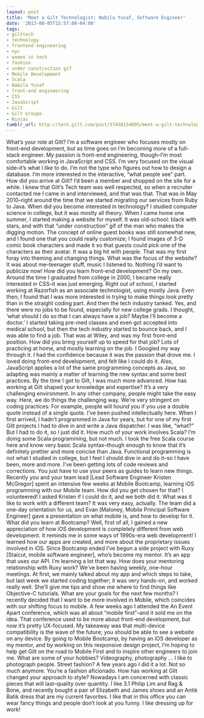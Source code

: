 ```yaml
---
layout: post
title: 'Meet a Gilt Technologist: Nabila Yusaf, Software Engineer'
date: '2013-08-05T15:57:00-04:00'
tags:
- gilttech
- technology
- frontend engineering
- nyc
- women in tech
- fashion
- under construction gif
- Mobile Development
- Scala
- Nabila Yusaf
- front-end engineering
- CSS
- JavaScript
- Gilt
- Gilt Groupe
- Ninjas
tumblr_url: http://tech.gilt.com/post/57450154005/meet-a-gilt-technologist-nabila-yusaf-software
---
```


What’s your role at Gilt?
I’m a software engineer who focuses mostly on front-end development, but as time goes on I’m becoming more of a full-stack engineer. My passion is front-end engineering, though–I’m most comfortable working in JavaScript and CSS.
I’m very focused on the visual side–it’s what I like to do. I’m not the type who figures out how to design a database. I’m more interested in the interactive, “what people see” part.
How did you arrive at Gilt?
I’d been a member and shopped on the site for a while. I knew that Gilt’s Tech team was well respected, so when a recruiter contacted me I came in and interviewed, and that was that. That was in May 2010–right around the time that we started migrating our services from Ruby to Java.
When did you become interested in technology?
I studied computer science in college, but it was mostly all theory. When I came home one summer, I started making a website for myself. It was old-school: black with stars, and with that “under construction” gif of the man who makes the digging motion. The concept of online guest books was still somewhat new, and I found one that you could really customize; I found images of 3-D comic book characters and made it so that guests could pick one of the characters as their avatar. It was a big hit with people. That was my first foray into theming and changing things.
What was the focus of the website?
It was about me–teenager stuff, music I listened to. Nothing I’d want to publicize now!
How did you learn front-end development?
On my own. Around the time I graduated from college in 2000, I became really interested in CSS–it was just emerging. Right out of school, I started working at Razorfish as an associate technologist, using mostly Java. Even then, I found that I was more interested in trying to make things look pretty than in the straight coding part.
And then the tech industry tanked.
Yes, and there were no jobs to be found, especially for new college grads. I thought, ‘what should I do so that I can always have a job? Maybe I’ll become a doctor.’ I started taking pre-med classes and even got accepted into medical school, but then the tech industry started to bounce back, and I was able to find a job. That was at Wiley, and was my first front-end position.
How did you bring yourself up to speed for that job?
Lots of practicing at home, and mostly learning on the job. I Googled my way through it. I had the confidence because it was the passion that drove me. I loved doing front-end development, and felt like I could do it.
Also, JavaScript applies a lot of the same programming concepts as Java, so adapting was mainly a matter of learning the new syntax and some best practices. By the time I got to Gilt, I was much more advanced.
How has working at Gilt shaped your knowledge and expertise?
It’s a very challenging environment. In any other company, people might take the easy way. Here, we do things the challenging way. We’re very stringent on coding practices: For example, people will hound you if you use a double quote instead of a single quote.
I’ve been pushed intellectually here. When I first arrived, I hadn’t programmed in Java for years, but for one of my first Gilt projects I had to dive in and write a Java dispatcher. I was like, “what?” But I had to do it, so I just did it.
How much of your work involves Scala?
I’m doing some Scala programming, but not much. I took the free Scala course here and know very basic Scala syntax–though enough to know that it’s definitely prettier and more concise than Java. Functional programming is not what I studied in college, but I feel I should dive in and do it–so I have been, more and more. I’ve been getting lots of code reviews and corrections. You just have to use your peers as guides to learn new things.
Recently you and your team lead [Lead Software Engineer Kristen McGregor] spent an intensive few weeks at Mobile Bootcamp, learning iOS programming with our Mobile team. How did you get chosen for that?
I volunteered! I asked Kristen if I could do it, and we both did it.
What was it like to work with a different team?
It was very easy, actually. The team did a one-day orientation for us, and Evan [Maloney, Mobile Principal Software Engineer] gave a presentation on what mobile is, and how to develop for it.
What did you learn at Bootcamp?
Well, first of all, I gained a new appreciation of how iOS development is completely different from web development. It reminds me in some ways of 1990s-era web development! I learned how our apps are created, and more about the proprietary issues involved in iOS. Since Bootcamp ended I’ve begun a side project with Ruxy [Staicut, mobile software engineer], who’s become my mentor. It’s an app that uses our API. I’m learning a lot that way.
How does your mentoring relationship with Ruxy work?
We’ve been having weekly, one-hour meetings. At first, we mainly talked about my app and which steps to take, but last week we started coding together; it was very hands-on, and worked really well. She’ll give me tips and show me where to find things like Objective-C tutorials.
What are your goals for the next few months?
I recently decided that I want to be more involved in Mobile, which coincides with our shifting focus to mobile. A few weeks ago I attended the An Event Apart conference, which was all about “mobile first”–and it sold me on the idea. That conference used to be more about front-end development, but now it’s pretty UX-focused. My takeaway was that multi-device compatibility is the wave of the future; you should be able to see a website on any device.
By going to Mobile Bootcamp, by having an iOS developer as my mentor, and by working on this responsive design project, I’m hoping to help get Gilt on the road to Mobile First and to inspire other engineers to join me.
What are some of your hobbies?
Videography, photography … I like to photograph people.
Street fashion?
A few years ago I did it a lot. Not so much anymore.
You’re a fashion aficionado. How has working at Gilt changed your approach to style?
Nowadays I am concerned with classic pieces that will last–quality over quantity. I like 3.1 Philip Lim and Rag & Bone, and recently bought a pair of Elizabeth and James shoes and an Antik Batik dress that are my current favorites. I like that in this office you can wear fancy things and people don’t look at you funny. I like dressing up for work!
